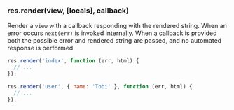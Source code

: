 <h3 id='res.render'>res.render(view, [locals], callback)</h3>

Render a `view` with a callback responding with the rendered string. When an error occurs `next(err)` is invoked internally. When a callback is provided both the possible error and rendered string are passed, and no automated response is performed.

```js
res.render('index', function (err, html) {
  // ...
});

res.render('user', { name: 'Tobi' }, function (err, html) {
  // ...
});
```
